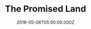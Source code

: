 ---
title: "The Promised Land"
image: "https://i.imgur.com/4jimClX.png"
date: "2018-05-06T05:00:00.000Z"
video:
  type: "vimeo"
  id: "268280450"
speaker:
  name: "Kevin Geer"
  permalink: "kevin-geer"
series: "untapped"
---